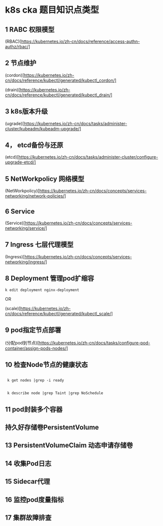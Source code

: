 
# k8s cka 题目知识点类型


## 1 RABC 权限模型

(RBAC)[https://kubernetes.io/zh-cn/docs/reference/access-authn-authz/rbac/]


## 2 节点维护

(cordon)[https://kubernetes.io/zh-cn/docs/reference/kubectl/generated/kubectl_cordon/]


(drain)[https://kubernetes.io/zh-cn/docs/reference/kubectl/generated/kubectl_drain/]



## 3 k8s版本升级

(ugrade)[https://kubernetes.io/zh-cn/docs/tasks/administer-cluster/kubeadm/kubeadm-upgrade/]



## 4， etcd备份与还原


(etcd)[https://kubernetes.io/zh-cn/docs/tasks/administer-cluster/configure-upgrade-etcd/]


## 5 NetWorkpolicy 网络模型




(NetWorkpolicy)[https://kubernetes.io/zh-cn/docs/concepts/services-networking/network-policies/]


## 6  Service


(Service)[https://kubernetes.io/zh-cn/docs/concepts/services-networking/service/]


## 7 Ingress 七层代理模型



(Ingress)[https://kubernetes.io/zh-cn/docs/concepts/services-networking/ingress/]

## 8 Deployment 管理pod扩缩容


```
k edit deployment nginx-deployment
```

OR

(scale)[https://kubernetes.io/zh-cn/docs/reference/kubectl/generated/kubectl_scale/]



## 9 pod指定节点部署


(分配pod到节点)[https://kubernetes.io/zh-cn/docs/tasks/configure-pod-container/assign-pods-nodes/]



## 10 检查Node节点的健康状态


```

 k get nodes |grep -i ready


 k describe node |grep Taint |grep NoSchedule

```





## 11 pod封装多个容器




## 持久好存储卷PersistentVolume




## 13 PersistentVolumeClaim 动态申请存储卷




## 14 收集Pod日志



## 15 Sidecar代理




## 16 监控pod度量指标




## 17 集群故障排查


    
